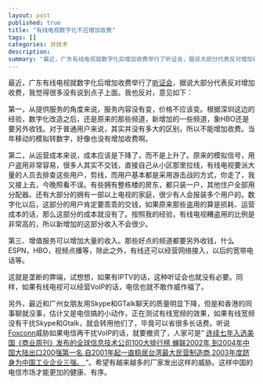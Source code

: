 ```yaml
---
layout: post
published: true
title: "有线电视数字化不应增加收费"
tags: []
categories: 非技术    
description: 
summary: "最近，广东有线电视就数字化后增加收费举行了听证会，据说大部分代表反对增加收费，我觉得很多没有说到点子上面。我也反对，意见如下： 第一，从提供服务的角度来说，服务内容没有变，价格不应该变。根据深圳这边的经验，数字化改造之后，还是原来的那些频道"
---
```

最近，广东有线电视就数字化后增加收费举行了[听证会][Link 1]，据说大部分代表反对增加收费，我觉得很多没有说到点子上面。我也反对，意见如下：

第一，从提供服务的角度来说，服务内容没有变，价格不应该变。根据深圳这边的经验，数字化改造之后，还是原来的那些频道，新增加的一些频道，象HBO还是要另外收钱。对于普通用户来说，其实并没有多大的区别，所以不能增加收费。当年移动的模拟转数字，好像也没有增加收费啊。

第二，从运营成本来说，成本应该是下降了，而不是上升了。原来的模拟信号，用户盗用非常容易，很多人其实不交钱，直接自己从小区那里拉线，有线电视要派大量的人员去排查这些用户，剪线，而用户基本都是采用游击战的方式，你走了，我又接上去，今晚照看不误。有些拥有整栋楼的房东，都只装一户，其他住户全部用分配器。还有大部分的拥有一部以上电视的家庭，很少有人会报装多个用户的。数字化以后，这部分的用户肯定要乖乖的交钱，如果原来那些盗用的算是损耗、运营成本的话，那么这部分的成本就没有了。按照我的经验，有线电视糟盗用的比例是非常高的，所以新增加的这部分收入不会很少。

第三、增值服务可以增加大量的收入。那些好点的频道都要另外收钱，什么ESPN，HBO，视频点播等，除此之外，有线还可以经营网络接入，以后的宽带电话等。

这就是垄断的弊端，试想想，如果有IPTV的话，这种听证会也就没有必要。同样，如果有线电视可以经营VoIP的话，电信也就不敢作威作福了。

另外，最近和广州女朋友用Skype和GTalk聊天的质量明显下降，但是和香港的同事聊就没事，估计又是电信搞的小动作，正在测试有线宽频的效果，如果有线宽频没有干扰Skype和Gtalk，就会转用他们了，毕竟可以省很多长话费。听说[Foxconn][]威胁如果电信再干扰VoIP的话，就要撤资了，人家可是“ [连续七年入选美国《商业周刊》发布的全球信息技术公司100大排行榜,蝉联2002年 到2004年中国大陆出口200强第一名,自2001年起一直稳居台湾最大民营制造商,2003年度跻身为中国工业企业三强。 ][100_2002_ _2004_200_2001_2003_]”。希望有越来越多的厂家发出这样的威胁。这样中国的电信市场才能更加的健康、有序。

 


[Link 1]: http://tech.sina.com.cn/it/2005-09-22/1710727063.shtml
[Foxconn]: http://www.foxconn.com.cn/
[100_2002_ _2004_200_2001_2003_]: http://www.foxconn.com.cn/about/index.htm